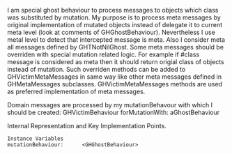 I am special ghost behaviour to process messages to objects which class was substituted by mutation.
My purpose is to process meta messages by original implementation of mutated objects instead of delegate it to current meta level (look at comments of GHGhostBehaviour).  Nevertheless I use metal level to detect that intercepted message is meta. Also I consider meta all messages defined by GHTNotNilGhost.
Some meta messages should be overriden with special mutation related logic. For example if #class message is considered as meta then it should return origial class of objects instead of mutation. Such overriden methods can be added to GHVictimMetaMessages in same way like other meta messages defined in GHMetaMessages subclasses. GHVictimMetaMessages methods are used as preferred implementation of meta messages. 
 
Domain messages are processed by my mutationBehavour with which I should be created: 
	GHVictimBehaviour forMutationWith: aGhostBehaviour
 
Internal Representation and Key Implementation Points.

    Instance Variables
	mutationBehaviour:		<GHGhostBehaviour>